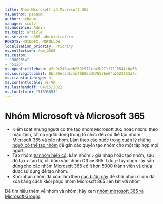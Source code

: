 ```yaml
---
title: Nhóm Microsoft và Microsoft 365
ms.author: pebaum
author: pebaum
manager: scotv
ms.audience: Admin
ms.topic: article
ms.service: o365-administration
ROBOTS: NOINDEX, NOFOLLOW
localization_priority: Priority
ms.collection: Adm_O365
ms.custom:
- "9002534"
- "5126"
ms.openlocfilehash: 42c9c243aaeb2692977caa3b271f7110544c0a56
ms.sourcegitcommit: 8bc60ec34bc1e40685e3976576e04a2623f63a7c
ms.translationtype: MT
ms.contentlocale: vi-VN
ms.lasthandoff: 04/15/2021
ms.locfileid: "51833853"
---
```

# <a name="microsoft-teams-and-microsoft-365-groups"></a>Nhóm Microsoft và Microsoft 365

- Kiểm soát những người có thể tạo nhóm Microsoft 365 hoặc nhóm: theo mặc định, tất cả người dùng trong tổ chức đều có thể tạo nhóm Microsoft 365 và các nhóm. Làm theo các bước trong [quản lý những người có thể tạo nhóm](https://support.office.com/article/4c46c8cb-17d0-44b5-9776-005fced8e618) để gán các quyền tạo nhóm cho một tập hợp mọi người.
- Tạo nhóm  [từ nhóm hiện có](https://support.microsoft.com/office/24ec428e-40d7-4a1a-ab87-29be7d145865): bấm nhóm > gia nhập hoặc tạo nhóm, sau đó tạo > tạo từ, rồi bấm vào nhóm Office 365. Lưu ý: tùy chọn này sẵn dùng cho các nhóm Microsoft 365 có ít hơn 5000 thành viên và chưa được sử dụng để tạo nhóm.
- Khôi phục nhóm đã xóa: làm theo [các bước này](https://docs.microsoft.com/microsoftteams/archive-or-delete-a-team#restore-a-deleted-team) để khôi phục nhóm đã xóa bằng cách khôi phục nhóm Microsoft 365 liên kết với nhóm.

Để tìm hiểu thêm về nhóm và nhóm, hãy xem [nhóm microsoft 365 và Microsoft Groups](https://docs.microsoft.com/microsoftteams/office-365-groups).
